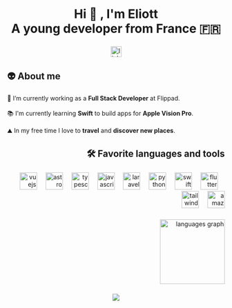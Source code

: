 <h1 align="center">Hi 👋 , I'm Eliott<br>A young developer from France 🇫🇷</h1>

###

<div align="center">
  <a href="https://fr.linkedin.com/in/eliott-oblinger-376533209" target="_blank">
    <img src="https://img.shields.io/static/v1?message=LinkedIn&logo=linkedin&label=&color=0077B5&logoColor=white&labelColor=&style=for-the-badge" height="25" alt="linkedin logo"  />
  </a>
</div>

###

<h2 align="left">👽 About me</h2>

###

<p align="left">💼 I’m currently working as a <strong>Full Stack Developer</strong> at Flippad.<br> <br>📚 I'm currently learning <strong>Swift</strong> to build apps for <strong>Apple Vision Pro</strong>.<br><br>⛰️ In my free time I love to <strong>travel</strong> and <strong>discover new places</strong>.</p>

###

<h2 align="right">🛠 Favorite languages and tools</h2>

###

<div align="right">
  <img src="https://cdn.simpleicons.org/vuedotjs/4FC08D" height="40" alt="vuejs logo"  />
  <img width="12" />
  <img src="https://cdn.simpleicons.org/astro/FF5D01" height="40" alt="astro logo"  />
  <img width="12" />
  <img src="https://cdn.simpleicons.org/typescript/3178C6" height="40" alt="typescript logo"  />
  <img width="12" />
  <img src="https://cdn.simpleicons.org/javascript/F7DF1E" height="40" alt="javascript logo"  />
  <img width="12" />
  <img src="https://cdn.simpleicons.org/laravel/FF2D20" height="40" alt="laravel logo"  />
  <img width="12" />
  <img src="https://cdn.simpleicons.org/python/3776AB" height="40" alt="python logo"  />
  <img width="12" />
  <img src="https://cdn.simpleicons.org/swift/F05138" height="40" alt="swift logo"  />
  <img width="12" />
  <img src="https://cdn.simpleicons.org/flutter/02569B" height="40" alt="flutter logo"  />
  <img width="12" />
  <img src="https://cdn.simpleicons.org/tailwindcss/06B6D4" height="40" alt="tailwindcss logo"  />
  <img width="12" />
  <img src="https://cdn.simpleicons.org/amazonaws/232F3E" height="40" alt="amazonwebservices logo"  />
</div>

###

<div align="right">
  <img src="https://github-readme-stats.vercel.app/api/top-langs?username=eliottoblinger&locale=en&hide_title=false&layout=compact&card_width=320&langs_count=5&theme=github_dark&hide_border=true&order=2" height="150" alt="languages graph"  />
</div>

###

<div align="center">
  <img src="https://visitor-badge.laobi.icu/badge?page_id=eliottoblinger.eliottoblinger&"  />
</div>

###
